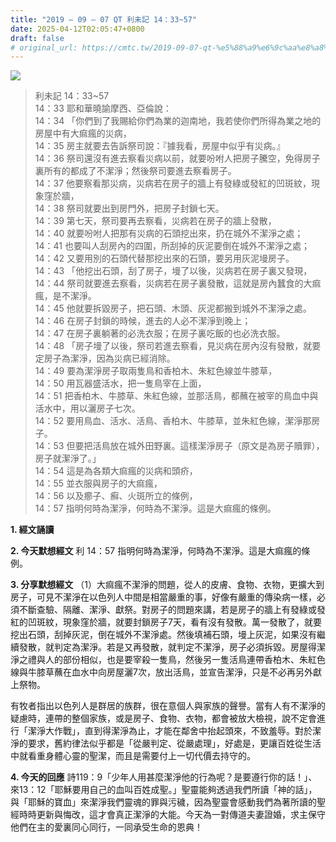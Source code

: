 ```yaml
---
title: "2019 – 09 – 07 QT 利未記 14：33~57"
date: 2025-04-12T02:05:47+0800
draft: false
# original_url: https://cmtc.tw/2019-09-07-qt-%e5%88%a9%e6%9c%aa%e8%a8%98-14%ef%bc%9a3357
---
```


![](/images/qt.jpg)
> 利未記 14：33\~57  
> 14：33 耶和華曉諭摩西、亞倫說：  
> 14：34 「你們到了我賜給你們為業的迦南地，我若使你們所得為業之地的房屋中有大痲瘋的災病，  
> 14：35 房主就要去告訴祭司說：『據我看，房屋中似乎有災病。』  
> 14：36 祭司還沒有進去察看災病以前，就要吩咐人把房子騰空，免得房子裏所有的都成了不潔淨；然後祭司要進去察看房子。  
> 14：37 他要察看那災病，災病若在房子的牆上有發綠或發紅的凹斑紋，現象窪於牆，  
> 14：38 祭司就要出到房門外，把房子封鎖七天。  
> 14：39 第七天，祭司要再去察看，災病若在房子的牆上發散，  
> 14：40 就要吩咐人把那有災病的石頭挖出來，扔在城外不潔淨之處；  
> 14：41 也要叫人刮房內的四圍，所刮掉的灰泥要倒在城外不潔淨之處；  
> 14：42 又要用別的石頭代替那挖出來的石頭，要另用灰泥墁房子。  
> 14：43 「他挖出石頭，刮了房子，墁了以後，災病若在房子裏又發現，  
> 14：44 祭司就要進去察看，災病若在房子裏發散，這就是房內蠶食的大痲瘋，是不潔淨。  
> 14：45 他就要拆毀房子，把石頭、木頭、灰泥都搬到城外不潔淨之處。  
> 14：46 在房子封鎖的時候，進去的人必不潔淨到晚上；  
> 14：47 在房子裏躺著的必洗衣服；在房子裏吃飯的也必洗衣服。  
> 14：48 「房子墁了以後，祭司若進去察看，見災病在房內沒有發散，就要定房子為潔淨，因為災病已經消除。  
> 14：49 要為潔淨房子取兩隻鳥和香柏木、朱紅色線並牛膝草，  
> 14：50 用瓦器盛活水，把一隻鳥宰在上面，  
> 14：51 把香柏木、牛膝草、朱紅色線，並那活鳥，都蘸在被宰的鳥血中與活水中，用以灑房子七次。  
> 14：52 要用鳥血、活水、活鳥、香柏木、牛膝草，並朱紅色線，潔淨那房子。  
> 14：53 但要把活鳥放在城外田野裏。這樣潔淨房子（原文是為房子贖罪），房子就潔淨了。」  
> 14：54 這是為各類大痲瘋的災病和頭疥，  
> 14：55 並衣服與房子的大痲瘋，  
> 14：56 以及癤子、癬、火斑所立的條例，  
> 14：57 指明何時為潔淨，何時為不潔淨。這是大痲瘋的條例。

**1. 經文誦讀**

**2.  今天默想經文**
利 14：57 指明何時為潔淨，何時為不潔淨。這是大痲瘋的條例。

**3. 分享默想經文**
（1）大痲瘋不潔淨的問題，從人的皮膚、食物、衣物，更擴大到房子，可見不潔淨在以色列人中間是相當嚴重的事，好像有嚴重的傳染病一樣，必須不斷查驗、隔離、潔淨、獻祭。對房子的問題來講，若是房子的牆上有發綠或發紅的凹斑紋，現象窪於牆，就要封鎖房子7天，看有沒有發散。萬一發散了，就要挖出石頭，刮掉灰泥，倒在城外不潔淨處。然後填補石頭，墁上灰泥，如果沒有繼續發散，就判定為潔淨。若是又再發散，就判定不潔淨，房子必須拆毀。房屋得潔淨之禮與人的部份相似，也是要宰殺一隻鳥，然後另一隻活鳥連帶香柏木、朱紅色線與牛膝草蘸在血水中向房屋灑7次，放出活鳥，並宣告潔淨，只是不必再另外獻上祭物。

有牧者指出以色列人是群居的族群，很在意個人與家族的聲譽。當有人有不潔淨的疑慮時，連帶的整個家族，或是房子、食物、衣物，都會被放大檢視，說不定會進行「潔淨大作戰」，直到得潔淨為止，才能在鄰舍中抬起頭來，不致羞辱。對於潔淨的要求，舊約律法似乎都是「從嚴判定、從嚴處理」，好處是，更讓百姓從生活中就看重身體心靈的聖潔，而且是需要付上一切代價去持守的。

**4. 今天的回應**
詩119：9「少年人用甚麼潔淨他的行為呢？是要遵行你的話！」、來13：12「耶穌要用自己的血叫百姓成聖。」聖靈能夠透過我們所讀「神的話」，與「耶穌的寶血」來潔淨我們靈魂的罪與污穢，因為聖靈會感動我們為著所讀的聖經時時更新與悔改，這才會真正潔淨的大能。今天為一對傳道夫妻證婚，求主保守他們在主的愛裏同心同行，一同承受生命的恩典！
